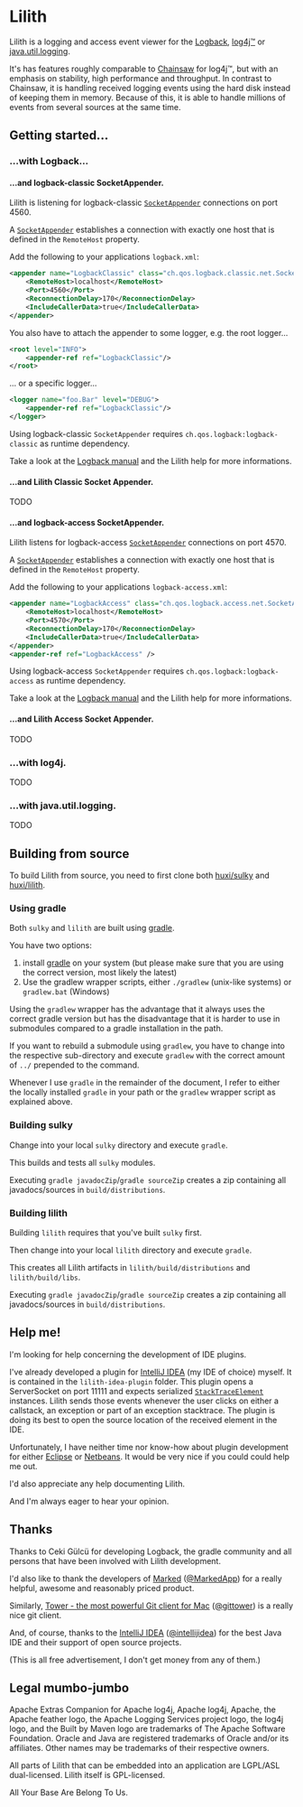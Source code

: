 # Lilith
Lilith is a logging and access event viewer for the [Logback](http://logback.qos.ch/), [log4j™](http://logging.apache.org/log4j/) or [java.util.logging](http://download.oracle.com/javase/7/docs/api/java/util/logging/package-summary.html).

It's has features roughly comparable to [Chainsaw](http://logging.apache.org/chainsaw/) for log4j™, but with an emphasis on stability, high performance and throughput. In contrast to Chainsaw, it is handling received logging events using the hard disk instead of keeping them in memory. Because of this, it is able to handle millions of events from several sources at the same time.

## Getting started...

### ...with Logback...

#### ...and logback-classic SocketAppender.

Lilith is listening for logback-classic [`SocketAppender`](http://logback.qos.ch/apidocs/ch/qos/logback/classic/net/SocketAppender.html) connections on port 4560. 

A [`SocketAppender`](http://logback.qos.ch/apidocs/ch/qos/logback/classic/net/SocketAppender.html)  establishes a connection with exactly one host that is defined in the `RemoteHost` property.

Add the following to your applications `logback.xml`:

```xml
<appender name="LogbackClassic" class="ch.qos.logback.classic.net.SocketAppender">
    <RemoteHost>localhost</RemoteHost>
    <Port>4560</Port>
    <ReconnectionDelay>170</ReconnectionDelay>
    <IncludeCallerData>true</IncludeCallerData>
</appender>
```

You also have to attach the appender to some logger, e.g. the root logger...

```xml
<root level="INFO">
    <appender-ref ref="LogbackClassic"/>
</root>
```

... or a specific logger...

```xml
<logger name="foo.Bar" level="DEBUG">
    <appender-ref ref="LogbackClassic"/>
</logger>
```

Using logback-classic `SocketAppender` requires `ch.qos.logback:logback-classic` as runtime dependency.

Take a look at the [Logback manual](http://logback.qos.ch/manual/) and the Lilith help for more informations.

#### ...and Lilith Classic Socket Appender.

TODO

#### ...and logback-access SocketAppender.

Lilith listens for logback-access [`SocketAppender`](http://logback.qos.ch/apidocs/ch/qos/logback/access/net/SocketAppender.html)  connections on port 4570.

A [`SocketAppender`](http://logback.qos.ch/apidocs/ch/qos/logback/access/net/SocketAppender.html)  establishes a connection with exactly one host that is defined in the `RemoteHost` property.

Add the following to your applications `logback-access.xml`:

```xml
<appender name="LogbackAccess" class="ch.qos.logback.access.net.SocketAppender"> 
    <RemoteHost>localhost</RemoteHost>
    <Port>4570</Port> 
    <ReconnectionDelay>170</ReconnectionDelay> 
    <IncludeCallerData>true</IncludeCallerData>
</appender>
<appender-ref ref="LogbackAccess" />
```

Using logback-access `SocketAppender` requires `ch.qos.logback:logback-access` as runtime dependency.

Take a look at the [Logback manual](http://logback.qos.ch/manual/) and the Lilith help for more informations.

#### ...and Lilith Access Socket Appender.

TODO

### ...with log4j.

TODO

### ...with java.util.logging.

TODO

## Building from source

To build Lilith from source, you need to first clone both [huxi/sulky](https://github.com/huxi/sulky) and [huxi/lilith](https://github.com/huxi/lilith).

### Using gradle

Both `sulky` and `lilith` are built using [gradle](http://gradle.org/).

You have two options:

1. install [gradle](http://gradle.org/) on your system (but please make sure that you are using the correct version, most likely the latest)
1. Use the gradlew wrapper scripts, either `./gradlew` (unix-like systems) or `gradlew.bat` (Windows) 

Using the `gradlew` wrapper has the advantage that it always uses the correct gradle version but has the disadvantage that it is harder to use in submodules compared to a gradle installation in the path.

If you want to rebuild a submodule using `gradlew`, you have to change into the respective sub-directory and execute `gradlew` with the correct amount of `../` prepended to the command.

Whenever I use `gradle` in the remainder of the document, I refer to either the locally installed `gradle` in your path or the `gradlew` wrapper script as explained above.

### Building sulky

Change into your local `sulky` directory and execute `gradle`. 

This builds and tests all `sulky` modules.

Executing `gradle javadocZip`/`gradle sourceZip` creates a zip containing all javadocs/sources in `build/distributions`. 

### Building lilith
Building `lilith` requires that you've built `sulky` first.

Then change into your local `lilith` directory and execute `gradle`.

This creates all Lilith artifacts in `lilith/build/distributions` and `lilith/build/libs`.

Executing `gradle javadocZip`/`gradle sourceZip` creates a zip containing all javadocs/sources in `build/distributions`. 

## Help me!

I'm looking for help concerning the development of IDE plugins.

I've already developed a plugin for [IntelliJ IDEA](http://www.jetbrains.com/idea/) (my IDE of choice) myself. It is contained in the `lilith-idea-plugin` folder. This plugin opens a ServerSocket on port 11111 and expects serialized [`StackTraceElement`](http://download.oracle.com/javase/7/docs/api/java/lang/StackTraceElement.html) instances. Lilith sends those events whenever the user clicks on either a callstack, an exception or part of an exception stacktrace. The plugin is doing its best to open the source location of the received element in the IDE.

Unfortunately, I have neither time nor know-how about plugin development for either [Eclipse](http://eclipse.org/) or [Netbeans](http://netbeans.org/). It would be very nice if you could could help me out.

I'd also appreciate any help documenting Lilith.

And I'm always eager to hear your opinion.

## Thanks
Thanks to Ceki Gülcü for developing Logback, the gradle community and all persons that have been involved with Lilith development.

I'd also like to thank the developers of [Marked](http://markedapp.com/) ([@MarkedApp](https://twitter.com/#!/MarkedApp)) for a really helpful, awesome and reasonably priced product.

Similarly, [Tower - the most powerful Git client for Mac](http://www.git-tower.com/) ([@gittower](https://twitter.com/#!/gittower)) is a really nice git client.

And, of course, thanks to the [IntelliJ IDEA](http://www.jetbrains.com/idea/) ([@intellijidea](https://twitter.com/#!/intellijidea)) for the best Java IDE and their support of open source projects.

(This is all free advertisement, I don't get money from any of them.)

## Legal mumbo-jumbo
Apache Extras Companion for Apache log4j, Apache log4j, Apache, the Apache feather logo, the Apache Logging Services project logo, the log4j logo, and the Built by Maven logo are trademarks of The Apache Software Foundation. Oracle and Java are registered trademarks of Oracle and/or its affiliates. Other names may be trademarks of their respective owners.

All parts of Lilith that can be embedded into an application are LGPL/ASL dual-licensed. Lilith itself is GPL-licensed.

All Your Base Are Belong To Us.
